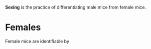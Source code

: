 <!-- TITLE: Sexing -->

**Sexing** is the practice of differentiating male mice from female mice. 

# Females
Female mice are identifiable by 
